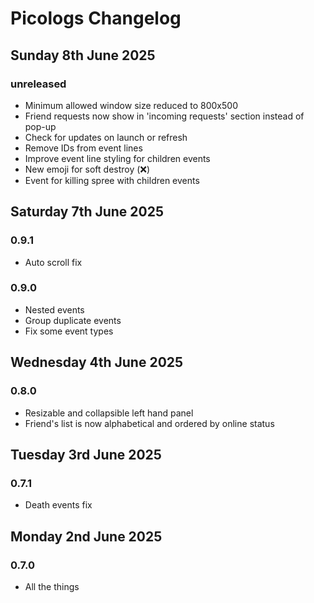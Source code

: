 # Picologs Changelog

## Sunday 8th June 2025

### unreleased

* Minimum allowed window size reduced to 800x500
* Friend requests now show in 'incoming requests' section instead of pop-up
* Check for updates on launch or refresh
* Remove IDs from event lines
* Improve event line styling for children events
* New emoji for soft destroy (❌)
* Event for killing spree with children events

## Saturday 7th June 2025

### 0.9.1

* Auto scroll fix

### 0.9.0

* Nested events
* Group duplicate events
* Fix some event types

## Wednesday 4th June 2025

### 0.8.0

* Resizable and collapsible left hand panel
* Friend's list is now alphabetical and ordered by online status

## Tuesday 3rd June 2025

### 0.7.1

* Death events fix

## Monday 2nd June 2025

### 0.7.0

* All the things
